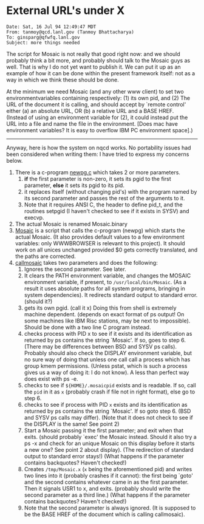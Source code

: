 # External URL's under X

```
Date: Sat, 16 Jul 94 12:49:47 MDT
From: tanmoy@qcd.lanl.gov (Tanmoy Bhattacharya)
To: ginsparg@qfwfq.lanl.gov
Subject: more things needed
```
The script for Mosaic is not really that good right now: and we should probably think a bit more, and probably should talk to the Mosaic guys as well. That is why I do not yet want to publish it. We can put it up as an example of how it can be done within the present framework itself: not as a way in which we think these should be done.

At the minimum we need Mosaic (and any other www client) to set two environmentvariables containing respectively: (1) its own pid, and (2) The URL of the document it is calling, and should accept by \`remote control' either (a) an absolute URL, OR (b) a relative URL and a BASE HREF.  
(Instead of using an environment variable for (2), it could instead put the URL into a file and name the file in the environment. \[Does mac have environment variables? It is easy to overflow IBM PC environment space\].)

* * *

Anyway, here is how the system on nqcd works. No portability issues had been considered when writing them: I have tried to express my concerns below.

1.  There is a c-program [newpg.c](newpg.c) which takes 2 or more parameters.
    1.  **if** the first parameter is non-zero, it sets its pgid to the first parameter, **else** it sets its pgid to its pid.
    2.  it replaces itself (without changing pid's) with the program named by its second parameter and passes the rest of the arguments to it.
    3.  Note that it requires ANSI C, the header to define pid\_t, and the routines setpgid (I haven't checked to see if it exists in SYSV) and execvp.
2.  The actual Mosaic is renamed Mosaic.binary
3.  [Mosaic](/source/help/hypertex/X/Mosaic) is a script that calls the c-program (newpg) which starts the actual Mosaic. (It also provides default values to a few environment variables: only WWWBROWSER is relevant to this project). It should work on all unices unchanged provided $0 gets correctly translated, and the paths are corrected.
4.  [callmosaic](/source/help/hypertex/X/callmosaic) takes two parameters and does the following:
    1.  Ignores the second parameter. See later.
    2.  It clears the PATH environment variable, and changes the MOSAIC environment variable, if present, to `/usr/local/bin/Mosaic`. (As a result it uses absolute paths for all system programs, bringing in system dependencies). It redirects standard output to standard error. (should it?)
    3.  gets its own pgid. (call it x) Doing this from shell is extremely machine dependent. (depends on exact format of ps output! On some machines like IBM Risc stations, may be next to impossible). Should be done with a two line C program instead.
    4.  checks process with PID x to see if it exists and its identification as returned by ps contains the string \`Mosaic'. If so, goes to step 6. (There may be differences between BSD and SYSV ps calls). Probably should also check the DISPLAY environment variable, but no sure way of doing that unless one call call a process which has group kmem permissions. (Unless pstat, which is such a process gives us a way of doing it: I do not know). A less than perfect way does exist with ps -e.
    5.  checks to see if `${HOME}/.mosaicpid` exists and is readable. If so, call the `pid` in it as `x` (probably crash if file not in right format), else go to step 6.
    6.  checks to see if process with PID `x` exists and its identification as returned by ps contains the string \`Mosaic'. If so goto step 6. (BSD and SYSV ps calls may differ). (Note that it does not check to see if the DISPLAY is the same! See point 2)
    7.  Start a Mosaic passing it the first parameter; and exit when that exits. (should probably \`exec' the Mosaic instead. Should it also try a ps -x and check for an unique Mosaic on this display before it starts a new one? See point 2 about display). (The redirection of standard output to standard error stays!) (What happens if the parameter contains backquotes? Haven't checked!)
    8.  Creates `/tmp/Mosaic.x` (`x` being the aforementioned pid) and writes two lines into it (probably crashes if it cannot): the first being \`goto' and the second contains whatever came in as the first parameter. Then it signals USR1 to x, and exits. (probably should write the second parameter as a third line.) (What happens if the parameter contains backquotes? Haven't checked!)
    9.  Note that the second parameter is always ignored. (It is supposed to be the BASE HREF of the document which is calling callmosaic).
